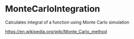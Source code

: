 # MonteCarloIntegration
Calculates integral of a function using Monte Carlo simulation

https://en.wikipedia.org/wiki/Monte_Carlo_method
